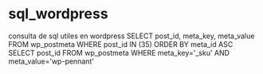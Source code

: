 # sql_wordpress
consulta de sql utiles en wordpress
SELECT post_id, meta_key, meta_value FROM wp_postmeta WHERE post_id IN (35) ORDER BY meta_id ASC
SELECT post_id FROM wp_postmeta WHERE meta_key='_sku' AND meta_value='wp-pennant'
